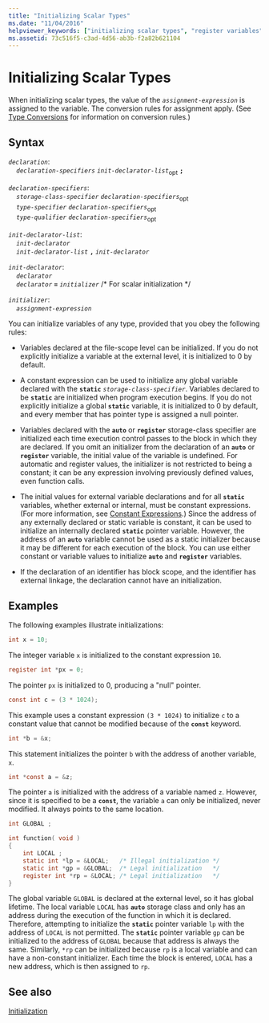```yaml
---
title: "Initializing Scalar Types"
ms.date: "11/04/2016"
helpviewer_keywords: ["initializing scalar types", "register variables", "initialization, scalar types", "initializing variables, scalar types", "scalar types", "static variables, initializing", "automatic storage class, initializing scalar types", "automatic storage class", "types [C], initializing"]
ms.assetid: 73c516f5-c3ad-4d56-ab3b-f2a82b621104
---
```

# Initializing Scalar Types

When initializing scalar types, the value of the *`assignment-expression`* is assigned to the variable. The conversion rules for assignment apply. (See [Type Conversions](../c-language/type-conversions-c.md) for information on conversion rules.)

## Syntax

*`declaration`*:<br/>
&nbsp;&nbsp;&nbsp;&nbsp;*`declaration-specifiers`* *`init-declarator-list`*<sub>opt</sub> **`;`**

*`declaration-specifiers`*:<br/>
&nbsp;&nbsp;&nbsp;&nbsp;*`storage-class-specifier`* *`declaration-specifiers`*<sub>opt</sub> <br/>
&nbsp;&nbsp;&nbsp;&nbsp;*`type-specifier`* *`declaration-specifiers`*<sub>opt</sub> <br/>
&nbsp;&nbsp;&nbsp;&nbsp;*`type-qualifier`* *`declaration-specifiers`*<sub>opt</sub>

*`init-declarator-list`*:<br/>
&nbsp;&nbsp;&nbsp;&nbsp;*`init-declarator`*<br/>
&nbsp;&nbsp;&nbsp;&nbsp;*`init-declarator-list`* **`,`** *`init-declarator`*

*`init-declarator`*:<br/>
&nbsp;&nbsp;&nbsp;&nbsp;*`declarator`*<br/>
&nbsp;&nbsp;&nbsp;&nbsp;*`declarator`* **`=`** *`initializer`* /\* For scalar initialization \*/

*`initializer`*:<br/>
&nbsp;&nbsp;&nbsp;&nbsp;*`assignment-expression`*

You can initialize variables of any type, provided that you obey the following rules:

- Variables declared at the file-scope level can be initialized. If you do not explicitly initialize a variable at the external level, it is initialized to 0 by default.

- A constant expression can be used to initialize any global variable declared with the **`static`** *`storage-class-specifier`*. Variables declared to be **`static`** are initialized when program execution begins. If you do not explicitly initialize a global **`static`** variable, it is initialized to 0 by default, and every member that has pointer type is assigned a null pointer.

- Variables declared with the **`auto`** or **`register`** storage-class specifier are initialized each time execution control passes to the block in which they are declared. If you omit an initializer from the declaration of an **`auto`** or **`register`** variable, the initial value of the variable is undefined. For automatic and register values, the initializer is not restricted to being a constant; it can be any expression involving previously defined values, even function calls.

- The initial values for external variable declarations and for all **`static`** variables, whether external or internal, must be constant expressions. (For more information, see [Constant Expressions](../c-language/c-constant-expressions.md).) Since the address of any externally declared or static variable is constant, it can be used to initialize an internally declared **`static`** pointer variable. However, the address of an **`auto`** variable cannot be used as a static initializer because it may be different for each execution of the block. You can use either constant or variable values to initialize **`auto`** and **`register`** variables.

- If the declaration of an identifier has block scope, and the identifier has external linkage, the declaration cannot have an initialization.

## Examples

The following examples illustrate initializations:

```C
int x = 10;
```

The integer variable `x` is initialized to the constant expression `10`.

```C
register int *px = 0;
```

The pointer `px` is initialized to 0, producing a "null" pointer.

```C
const int c = (3 * 1024);
```

This example uses a constant expression `(3 * 1024)` to initialize `c` to a constant value that cannot be modified because of the **`const`** keyword.

```C
int *b = &x;
```

This statement initializes the pointer `b` with the address of another variable, `x`.

```C
int *const a = &z;
```

The pointer `a` is initialized with the address of a variable named `z`. However, since it is specified to be a **`const`**, the variable `a` can only be initialized, never modified. It always points to the same location.

```C
int GLOBAL ;

int function( void )
{
    int LOCAL ;
    static int *lp = &LOCAL;   /* Illegal initialization */
    static int *gp = &GLOBAL;  /* Legal initialization   */
    register int *rp = &LOCAL; /* Legal initialization   */
}
```

The global variable `GLOBAL` is declared at the external level, so it has global lifetime. The local variable `LOCAL` has **`auto`** storage class and only has an address during the execution of the function in which it is declared. Therefore, attempting to initialize the **`static`** pointer variable `lp` with the address of `LOCAL` is not permitted. The **`static`** pointer variable `gp` can be initialized to the address of `GLOBAL` because that address is always the same. Similarly, `*rp` can be initialized because `rp` is a local variable and can have a non-constant initializer. Each time the block is entered, `LOCAL` has a new address, which is then assigned to `rp`.

## See also

[Initialization](../c-language/initialization.md)
